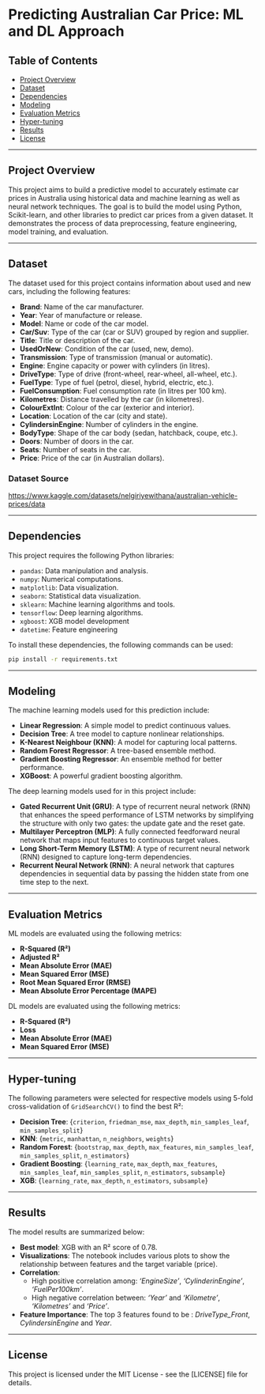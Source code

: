 # **Predicting Australian Car Price: ML and DL Approach**

## **Table of Contents**
- [Project Overview](#project-overview)
- [Dataset](#dataset)
- [Dependencies](#dependencies)
- [Modeling](#modeling)
- [Evaluation Metrics](#evaluation-metrics)
- [Hyper-tuning](#hyper-tuning)
- [Results](#results)
- [License](#license)

---

## **Project Overview**
This project aims to build a predictive model to accurately estimate car prices in Australia using historical data and machine learning as well as neural network techniques. The goal is to build the model using Python, Scikit-learn, and other libraries to predict car prices from a given dataset. It demonstrates the process of data preprocessing, feature engineering, model training, and evaluation.

---

## **Dataset**
The dataset used for this project contains information about used and new cars, including the following features:
- **Brand**: Name of the car manufacturer.
- **Year**: Year of manufacture or release.
- **Model**: Name or code of the car model.
- **Car/Suv**: Type of the car (car or SUV) grouped by region and supplier.
- **Title**: Title or description of the car.
- **UsedOrNew**: Condition of the car (used, new, demo).
- **Transmission**: Type of transmission (manual or automatic).
- **Engine**: Engine capacity or power with cylinders (in litres).
- **DriveType**: Type of drive (front-wheel, rear-wheel, all-wheel, etc.).
- **FuelType**: Type of fuel (petrol, diesel, hybrid, electric, etc.).
- **FuelConsumption**: Fuel consumption rate (in litres per 100 km).
- **Kilometres**: Distance travelled by the car (in kilometres).
- **ColourExtInt**: Colour of the car (exterior and interior).
- **Location**: Location of the car (city and state).
- **CylindersinEngine**: Number of cylinders in the engine.
- **BodyType**: Shape of the car body (sedan, hatchback, coupe, etc.).
- **Doors**: Number of doors in the car.
- **Seats**: Number of seats in the car.
- **Price**: Price of the car (in Australian dollars).


### **Dataset Source**
https://www.kaggle.com/datasets/nelgiriyewithana/australian-vehicle-prices/data

---

## **Dependencies**
This project requires the following Python libraries:
- `pandas`: Data manipulation and analysis.
- `numpy`: Numerical computations.
- `matplotlib`: Data visualization.
- `seaborn`: Statistical data visualization.
- `sklearn`: Machine learning algorithms and tools.
- `tensorflow`: Deep learning algorithms.
- `xgboost`: XGB model development
- `datetime`: Feature engineering

To install these dependencies, the following commands can be used:
```bash
pip install -r requirements.txt
```

---

## **Modeling**
The machine learning models used for this prediction include:
- **Linear Regression**: A simple model to predict continuous values.
- **Decision Tree**: A tree model to capture nonlinear relationships.
- **K-Nearest Neighbour (KNN)**: A model for capturing local patterns.
- **Random Forest Regressor**: A tree-based ensemble method.
- **Gradient Boosting Regressor**: An ensemble method for better performance.
- **XGBoost**: A powerful gradient boosting algorithm.

The deep learning models used for in this project include:
- **Gated Recurrent Unit (GRU)**: A type of recurrent neural network (RNN) that enhances the speed performance of LSTM networks by simplifying the structure with only two gates: the update gate and the reset gate.
- **Multilayer Perceptron (MLP)**: A fully connected feedforward neural network that maps input features to continuous target values.
- **Long Short-Term Memory (LSTM)**: A type of recurrent neural network (RNN) designed to capture long-term dependencies.
- **Recurrent Neural Network (RNN)**: A neural network that captures dependencies in sequential data by passing the hidden state from one time step to the next.

---

## **Evaluation Metrics**
ML models are evaluated using the following metrics:
- **R-Squared (R²)**
- **Adjusted R²**
- **Mean Absolute Error (MAE)**
- **Mean Squared Error (MSE)**
- **Root Mean Squared Error (RMSE)**
- **Mean Absolute Error Percentage (MAPE)**

DL models are evaluated using the following metrics:
- **R-Squared (R²)**
- **Loss**
- **Mean Absolute Error (MAE)**
- **Mean Squared Error (MSE)**

---

## **Hyper-tuning**
The following parameters were selected for respective models using 5-fold cross-validation of `GridSearchCV()` to find the best R²:
- **Decision Tree**: {`criterion`, `friedman_mse`, `max_depth`, `min_samples_leaf`, `min_samples_split`}
- **KNN**: {`metric`, `manhattan`, `n_neighbors`, `weights`}
- **Random Forest**: {`bootstrap`, `max_depth`, `max_features`, `min_samples_leaf`, `min_samples_split`, `n_estimators`}
-  **Gradient Boosting**: {`learning_rate`, `max_depth`, `max_features`, `min_samples_leaf`, `min_samples_split`, `n_estimators`, `subsample`}
-  **XGB**: {`learning_rate`, `max_depth`, `n_estimators`, `subsample`}


---

## **Results**
The model results are summarized below:
- **Best model**: XGB with an R² score of 0.78.
- **Visualizations**: The notebook includes various plots to show the relationship between features and the target variable (price).
- **Correlation**:
  - High positive correlation among: *‘EngineSize’*, *‘CylinderinEngine’*, *‘FuelPer100km’*.
  - High negative correlation between: *‘Year’* and *‘Kilometre’*, *‘Kilometres’* and *‘Price’*.
- **Feature Importance**: The top 3 features found to be : *DriveType_Front*, *CylindersinEngine* and *Year*.

---

## **License**
This project is licensed under the MIT License - see the [LICENSE] file for details.
